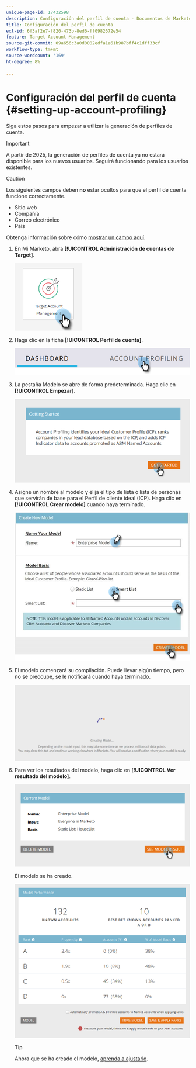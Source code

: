 ```yaml
---
unique-page-id: 17432598
description: Configuración del perfil de cuenta - Documentos de Marketo - Documentación del producto
title: Configuración del perfil de cuenta
exl-id: 6f3af2e7-f820-473b-8ed6-ff0982672e54
feature: Target Account Management
source-git-commit: 09a656c3a0d0002edfa1a61b987bff4c1dff33cf
workflow-type: tm+mt
source-wordcount: '169'
ht-degree: 8%

---
```


# Configuración del perfil de cuenta {#setting-up-account-profiling}

Siga estos pasos para empezar a utilizar la generación de perfiles de cuenta.

>[!IMPORTANT]
>
>A partir de 2025, la generación de perfiles de cuenta ya no estará disponible para los nuevos usuarios. Seguirá funcionando para los usuarios existentes.

>[!CAUTION]
>
>Los siguientes campos deben **no** estar ocultos para que el perfil de cuenta funcione correctamente.
>
>* Sitio web
>* Compañía
>* Correo electrónico
>* País
>
>Obtenga información sobre cómo [mostrar un campo aquí](/help/marketo/product-docs/administration/field-management/hide-and-unhide-a-field.md#unhide-a-field).

1. En Mi Marketo, abra **[!UICONTROL Administración de cuentas de Target]**.

   ![](assets/setting-up-account-profiling-1.png)

1. Haga clic en la ficha **[!UICONTROL Perfil de cuenta]**.

   ![](assets/two-1.png)

1. La pestaña Modelo se abre de forma predeterminada. Haga clic en **[!UICONTROL Empezar]**.

   ![](assets/three.png)

1. Asigne un nombre al modelo y elija el tipo de lista o lista de personas que servirán de base para el Perfil de cliente ideal (ICP). Haga clic en **[!UICONTROL Crear modelo]** cuando haya terminado.

   ![](assets/setting-up-account-profiling-4.png)

1. El modelo comenzará su compilación. Puede llevar algún tiempo, pero no se preocupe, se le notificará cuando haya terminado.

   ![](assets/five.png)

1. Para ver los resultados del modelo, haga clic en **[!UICONTROL Ver resultado del modelo]**.

   ![](assets/six.png)

   El modelo se ha creado.

   ![](assets/seven.png)

   >[!TIP]
   >
   >Ahora que se ha creado el modelo, [aprenda a ajustarlo](/help/marketo/product-docs/target-account-management/account-profiling/account-profiling-ranking-and-tuning.md).
